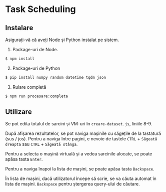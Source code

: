 # Task Scheduling

## Instalare

Asigurați-vă că aveți Node și Python instalat pe sistem.

1. Package-uri de Node.
```bash
$ npm install
```

2. Package-uri de Python

```bash
$ pip install numpy random datetime tqdm json
```

3. Rulare completă

```bash
$ npm run procesare:completa
```

## Utilizare

Se pot edita totalul de sarcini și VM-uri în `creare-dataset.js`, liniile 8-9.

După afișarea rezultatelor, se pot naviga mașinile cu săgețile de la tastatură (sus / jos). Pentru a naviga între pagini, e nevoie de tastele `CTRL` + `Săgeată dreapta` sau `CTRL` + `Săgeată stânga`.

Pentru a selecta o mașină virtuală și a vedea sarcinile alocate, se poate apăsa tasta `Enter`.

Pentru a naviga înapoi la lista de mașini, se poate apăsa tasta `Backspace`.

În lista de mașini, dacă utilizatorul începe să scrie, se va căuta automat în lista de mașini. `Backspace` pentru ștergerea query-ului de căutare.